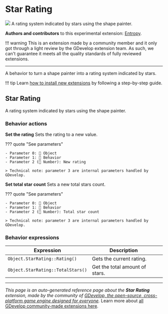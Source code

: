 # Star Rating

<img src="https://resources.gdevelop-app.com/assets/Icons/Glyphster Pack/Master/SVG/UI Essentials/UI Essentials_star.svg" class="extension-icon"></img>
A rating system indicated by stars using the shape painter.

**Authors and contributors** to this experimental extension: [Entropy](https://gd.games/Entropy).

!!! warning
    This is an extension made by a community member and it only got through a
    light review by the GDevelop extension team. As such, we can't guarantee it
    meets all the quality standards of fully reviewed extensions.

---

A behavior to turn a shape painter into a rating system indicated by stars.

!!! tip
    Learn [how to install new extensions](/gdevelop5/extensions/search) by following a step-by-step guide.



## Star Rating 

A rating system indicated by stars using the shape painter. 

### Behavior actions

**Set the rating**
Sets the rating to a new value.

??? quote "See parameters"

    - Parameter 0: 👾 Object
    - Parameter 1: 🧩 Behavior
    - Parameter 2 (🔢 Number): New rating

    > Technical note: parameter 3 are internal parameters handled by GDevelop.

**Set total star count**
Sets a new total stars count.

??? quote "See parameters"

    - Parameter 0: 👾 Object
    - Parameter 1: 🧩 Behavior
    - Parameter 2 (🔢 Number): Total star count

    > Technical note: parameter 3 are internal parameters handled by GDevelop.

### Behavior expressions

| Expression | Description |  |
|-----|-----|-----|
| `Object.StarRating::Rating()` | Gets the current rating. ||
| `Object.StarRating::TotalStars()` | Get the total amount of stars. ||


---

*This page is an auto-generated reference page about the **Star Rating** extension, made by the community of [GDevelop, the open-source, cross-platform game engine designed for everyone](https://gdevelop.io/).* Learn more about [all GDevelop community-made extensions here](/gdevelop5/extensions).